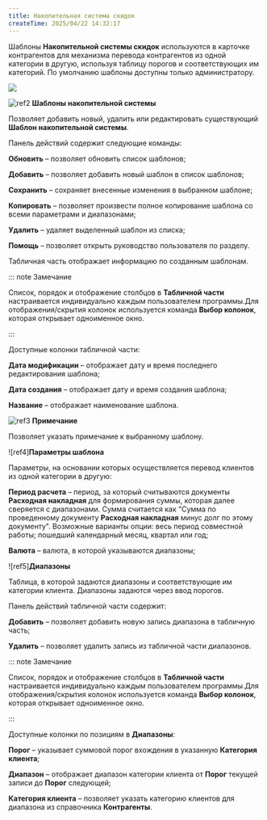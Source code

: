 ```yaml
---
title: Накопительная система скидок
createTime: 2025/04/22 14:32:17
---
```

Шаблоны **Накопительной системы скидок** используются в карточке контрагентов для механизма перевода контрагентов из одной категории в другую, используя таблицу порогов и соответствующих им категорий. По умолчанию шаблоны доступны только администратору.

![](Aspose.Words.83ab1c44-6b28-430a-a5f2-4d9e6ba1abd4.352.png)

![ref2](Aspose.Words.83ab1c44-6b28-430a-a5f2-4d9e6ba1abd4.004.png) **Шаблоны накопительной системы**

Позволяет добавить новый, удалить или редактировать существующий **Шаблон накопительной системы**.

Панель действий содержит следующие команды:

**Обновить** – позволяет обновить список шаблонов;

**Добавить** – позволяет добавить новый шаблон в список шаблонов;

**Сохранить** – сохраняет внесенные изменения в выбранном шаблоне;

**Копировать** – позволяет произвести полное копирование шаблона со всеми параметрами и диапазонами;

**Удалить** – удаляет выделенный шаблон из списка;

**Помощь** – позволяет открыть руководство пользователя по разделу.

Табличная часть отображает информацию по созданным шаблонам.

::: note Замечание

Список, порядок и отображение столбцов в **Табличной части** настраивается индивидуально каждым пользователем программы.Для отображения/скрытия колонок используется команда **Выбор колонок**, которая открывает одноименное окно.

:::

Доступные колонки табличной части:

**Дата модификации** – отображает дату и время последнего редактирования шаблона;

**Дата создания** – отображает дату и время создания шаблона;

**Название** – отображает наименование шаблона.

![ref3](Aspose.Words.83ab1c44-6b28-430a-a5f2-4d9e6ba1abd4.006.png) **Примечание**

Позволяет указать примечание к выбранному шаблону.

![ref4]**Параметры шаблона**

Параметры, на основании которых осуществляется перевод клиентов из одной категории в другую:

**Период расчета** – период, за который считываются документы **Расходная накладная** для формирования суммы, которая далее сверяется с диапазонами. Сумма считается как "Сумма по проведенному документу **Расходная накладная** минус долг по этому документу". Возможные варианты опции: весь период совместной работы; пошедший календарный месяц, квартал или год;

**Валюта** – валюта, в которой указываются диапазоны;

![ref5]**Диапазоны**

Таблица, в которой задаются диапазоны и соответствующие им категории клиента. Диапазоны задаются через ввод порогов.

Панель действий табличной части содержит:

**Добавить** – позволяет добавить новую запись диапазона в табличную часть;

**Удалить** – позволяет удалить запись из табличной части диапазонов.

::: note Замечание

Список, порядок и отображение столбцов в **Табличной части** настраивается индивидуально каждым пользователем программы.Для отображения/скрытия колонок используется команда **Выбор колонок**, которая открывает одноименное окно.

:::

Доступные колонки по позициям в **Диапазоны**:

**Порог** – указывает суммовой порог вхождения в указанную **Категория клиента**;

**Диапазон** – отображает диапазон категории клиента от **Порог** текущей записи до **Порог** следующей;

**Категория клиента** – позволяет указать категорию клиентов для диапазона из справочника **Контрагенты**.